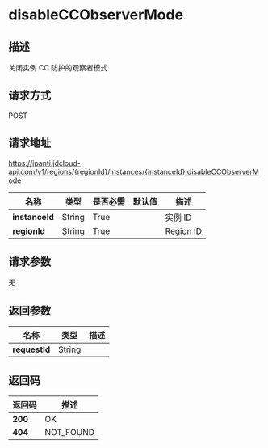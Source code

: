 # disableCCObserverMode


## 描述
关闭实例 CC 防护的观察者模式

## 请求方式
POST

## 请求地址
https://ipanti.jdcloud-api.com/v1/regions/{regionId}/instances/{instanceId}:disableCCObserverMode

|名称|类型|是否必需|默认值|描述|
|---|---|---|---|---|
|**instanceId**|String|True| |实例 ID|
|**regionId**|String|True| |Region ID|

## 请求参数
无


## 返回参数
|名称|类型|描述|
|---|---|---|
|**requestId**|String| |


## 返回码
|返回码|描述|
|---|---|
|**200**|OK|
|**404**|NOT_FOUND|
